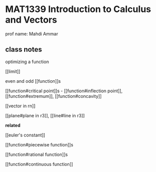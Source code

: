 # MAT1339 Introduction to Calculus and Vectors

prof name: Mahdi Ammar

## class notes

optimizing a function

[[limit]]

even and odd [[function]]s

[[function#critical point]]s - [[function#inflection point]], [[function#extremum]], [[function#concavity]]

[[vector in rn]]

[[plane#plane in r3]], [[line#line in r3]]

**related**

[[euler's constant]]

[[function#piecewise function]]s

[[function#rational function]]s

[[function#continuous function]]
